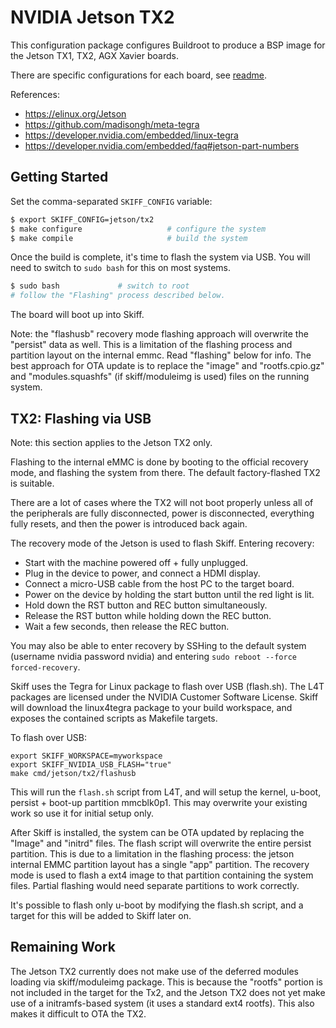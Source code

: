 # NVIDIA Jetson TX2

This configuration package configures Buildroot to produce a BSP image for the
Jetson TX1, TX2, AGX Xavier boards.

There are specific configurations for each board, see [readme](../).

References:

 - https://elinux.org/Jetson
 - https://github.com/madisongh/meta-tegra
 - https://developer.nvidia.com/embedded/linux-tegra
 - https://developer.nvidia.com/embedded/faq#jetson-part-numbers

## Getting Started

Set the comma-separated `SKIFF_CONFIG` variable:

```sh
$ export SKIFF_CONFIG=jetson/tx2
$ make configure                   # configure the system
$ make compile                     # build the system
```

Once the build is complete, it's time to flash the system via USB. You will need
to switch to `sudo bash` for this on most systems.

```sh
$ sudo bash             # switch to root
# follow the "Flashing" process described below.
```

The board will boot up into Skiff.

Note: the "flashusb" recovery mode flashing approach will overwrite the
"persist" data as well. This is a limitation of the flashing process and
partition layout on the internal emmc. Read "flashing" below for info. The best
approach for OTA update is to replace the "image" and "rootfs.cpio.gz" and
"modules.squashfs" (if skiff/moduleimg is used) files on the running system.

## TX2: Flashing via USB

Note: this section applies to the Jetson TX2 only.

Flashing to the internal eMMC is done by booting to the official recovery mode,
and flashing the system from there. The default factory-flashed TX2 is suitable.

There are a lot of cases where the TX2 will not boot properly unless all of the
peripherals are fully disconnected, power is disconnected, everything fully
resets, and then the power is introduced back again.

The recovery mode of the Jetson is used to flash Skiff. Entering recovery:

 - Start with the machine powered off + fully unplugged.
 - Plug in the device to power, and connect a HDMI display.
 - Connect a micro-USB cable from the host PC to the target board.
 - Power on the device by holding the start button until the red light is lit.
 - Hold down the RST button and REC button simultaneously.
 - Release the RST button while holding down the REC button.
 - Wait a few seconds, then release the REC button.

You may also be able to enter recovery by SSHing to the default system (username
nvidia password nvidia) and entering `sudo reboot --force forced-recovery`.

Skiff uses the Tegra for Linux package to flash over USB (flash.sh). The L4T
packages are licensed under the NVIDIA Customer Software License. Skiff will
download the linux4tegra package to your build workspace, and exposes the
contained scripts as Makefile targets.

To flash over USB:

```
export SKIFF_WORKSPACE=myworkspace
export SKIFF_NVIDIA_USB_FLASH="true"
make cmd/jetson/tx2/flashusb
```

This will run the `flash.sh` script from L4T, and will setup the kernel, u-boot,
persist + boot-up partition mmcblk0p1. This may overwrite your existing work so
use it for initial setup only.

After Skiff is installed, the system can be OTA updated by replacing the "Image"
and "initrd" files. The flash script will overwrite the entire persist
partition. This is due to a limitation in the flashing process: the jetson
internal EMMC partition layout has a single "app" partition. The recovery mode
is used to flash a ext4 image to that partition containing the system files.
Partial flashing would need separate partitions to work correctly.

It's possible to flash only u-boot by modifying the flash.sh script, and a
target for this will be added to Skiff later on.

## Remaining Work

The Jetson TX2 currently does not make use of the deferred modules loading via
skiff/moduleimg package. This is because the "rootfs" portion is not included in
the target for the Tx2, and the Jetson TX2 does not yet make use of a
initramfs-based system (it uses a standard ext4 rootfs). This also makes it
difficult to OTA the TX2.

